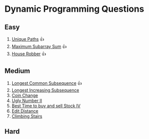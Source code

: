 # Dynamic Programming Questions

## Easy
1. [Unique Paths](https://leetcode.com/problems/unique-paths)     👍
2. [Maximum Subarray Sum](https://leetcode.com/problems/maximum-subarray)  👍
3. [House Robber](https://leetcode.com/problems/house-robber)     👍

## Medium
1. [Longest Common Subsequence](https://leetcode.com/problems/longest-common-subsequence) 👍
2. [Longest Increasing Subsequence](https://leetcode.com/problems/longest-increasing-subsequence)
3. [Coin Change](https://leetcode.com/problems/coin-change)
4. [Ugly Number II](https://leetcode.com/problems/ugly-number-ii)
5. [Best Time to buy and sell Stock IV](https://leetcode.com/problems/best-time-to-buy-and-sell-stock-iv)
7. [Edit Distance](https://leetcode.com/problems/edit-distance)
9. [Climbing Stairs](https://leetcode.com/problems/climbing-stairs)

## Hard

